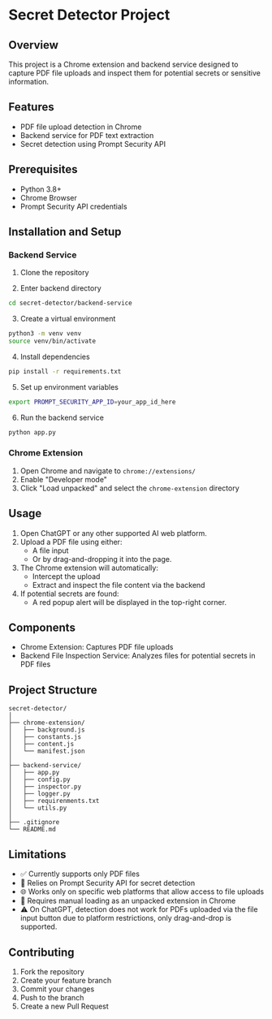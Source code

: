 # Secret Detector Project

## Overview
This project is a Chrome extension and backend service designed to capture PDF file uploads and inspect them for potential secrets or sensitive information.

## Features
- PDF file upload detection in Chrome
- Backend service for PDF text extraction
- Secret detection using Prompt Security API

## Prerequisites
- Python 3.8+
- Chrome Browser
- Prompt Security API credentials

## Installation and Setup

### Backend Service
1. Clone the repository

2. Enter backend directory
```bash
cd secret-detector/backend-service
```

3. Create a virtual environment
```bash
python3 -m venv venv
source venv/bin/activate
```

4. Install dependencies
```bash
pip install -r requirements.txt
```

5. Set up environment variables
```bash
export PROMPT_SECURITY_APP_ID=your_app_id_here
```

6. Run the backend service
```bash
python app.py
```

### Chrome Extension
1. Open Chrome and navigate to `chrome://extensions/`
2. Enable "Developer mode"
3. Click "Load unpacked" and select the `chrome-extension` directory

## Usage
1. Open ChatGPT or any other supported AI web platform.
2. Upload a PDF file using either:
    - A file input
    - Or by drag-and-dropping it into the page.
3. The Chrome extension will automatically:
    - Intercept the upload
    - Extract and inspect the file content via the backend
4. If potential secrets are found:
    - A red popup alert will be displayed in the top-right corner.

## Components
- Chrome Extension: Captures PDF file uploads
- Backend File Inspection Service: Analyzes files for potential secrets in PDF files

## Project Structure
```
secret-detector/
│
├── chrome-extension/
│   ├── background.js
│   ├── constants.js
│   ├── content.js
│   └── manifest.json
│
├── backend-service/
│   ├── app.py
│   ├── config.py
│   ├── inspector.py
│   ├── logger.py
│   ├── requirenments.txt
│   └── utils.py
│
├── .gitignore
└── README.md
```

## Limitations
- ✅ Currently supports only PDF files
- 🔐 Relies on Prompt Security API for secret detection
- 🌐 Works only on specific web platforms that allow access to file uploads
- 🧩 Requires manual loading as an unpacked extension in Chrome
- ⚠️ On ChatGPT, detection does not work for PDFs uploaded via the file input button due to platform            restrictions, only drag-and-drop is supported.

## Contributing
1. Fork the repository
2. Create your feature branch
3. Commit your changes
4. Push to the branch
5. Create a new Pull Request
